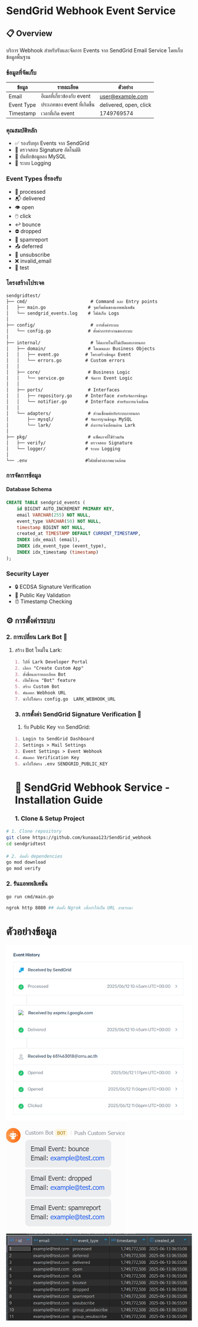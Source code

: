 # SendGrid Webhook Event Service

## 📋 Overview

บริการ Webhook สำหรับรับและจัดการ Events จาก SendGrid Email Service โดยเก็บข้อมูลพื้นฐาน 

### ข้อมูลที่จัดเก็บ
| ข้อมูล | รายละเอียด | ตัวอย่าง |
|--------|------------|----------|
| Email | อีเมลที่เกี่ยวข้องกับ event | user@example.com |
| Event Type | ประเภทของ event ที่เกิดขึ้น | delivered, open, click | ฯลฯ |
| Timestamp | เวลาที่เกิด event | 1749769574 |

### คุณสมบัติหลัก
- ✅ รองรับทุก Events จาก SendGrid
- 🔐 ตรวจสอบ Signature อัตโนมัติ
- 💾 บันทึกข้อมูลลง MySQL
- 📝 ระบบ Logging 

### Event Types ที่รองรับ
- 📨 processed
- 📬 delivered
- 👁️ open
- 🖱️ click
- ↩️ bounce
- ⛔ dropped
- 🚫 spamreport
- 📤 deferred
- 🔄 unsubscribe
- ❌ invalid_email
- 🧪 test

### โครงสร้างโปรเจค

```
sendgridtest/
├── cmd/                        # Command และ Entry points
│   ├── main.go                # จุดเริ่มต้นของแอพพลิเคชัน
│   └── sendgrid_events.log    # ไฟล์เก็บ Logs
│
├── config/                     # การตั้งค่าระบบ
│   └── config.go              # ตั้งค่าการทำงานของระบบ
│
├── internal/                   # โค้ดภายในที่ไม่เปิดเผยภายนอก
│   ├── domain/                # โดเมนและ Business Objects
│   │   ├── event.go          # โครงสร้างข้อมูล Event
│   │   └── errors.go         # Custom errors
│   │
│   ├── core/                  # Business Logic
│   │   └── service.go        # จัดการ Event Logic
│   │
│   ├── ports/                 # Interfaces
│   │   ├── repository.go     # Interface สำหรับจัดการข้อมูล
│   │   └── notifier.go       # Interface สำหรับการแจ้งเตือน
│   │
│   └── adapters/              # ส่วนเชื่อมต่อกับระบบภายนอก
│       ├── mysql/            # จัดการฐานข้อมูล MySQL
│       └── lark/             # ส่งการแจ้งเตือนผ่าน Lark
│
├── pkg/                       # แพ็คเกจที่ใช้ร่วมกัน
│   ├── verify/               # ตรวจสอบ Signature
│   └── logger/               # ระบบ Logging
│
└── .env                      #ไฟล์ตั้งค่าสภาพแวดล้อม

```

### การจัดการข้อมูล

#### Database Schema
```sql
CREATE TABLE sendgrid_events (
    id BIGINT AUTO_INCREMENT PRIMARY KEY,
    email VARCHAR(255) NOT NULL,
    event_type VARCHAR(50) NOT NULL,
    timestamp BIGINT NOT NULL,
    created_at TIMESTAMP DEFAULT CURRENT_TIMESTAMP,
    INDEX idx_email (email),
    INDEX idx_event_type (event_type),
    INDEX idx_timestamp (timestamp)
);
```

### Security Layer
- 🔒 ECDSA Signature Verification
- 🔑 Public Key Validation
- ⏰ Timestamp Checking

## ⚙️ การตั้งค่าระบบ

### 2. การเปลี่ยน Lark Bot 🤖

1. สร้าง Bot ใหม่ใน Lark:
   ```markdown
   1. ไปที่ Lark Developer Portal
   2. เลือก "Create Custom App"
   3. ตั้งชื่อและรายละเอียด Bot
   4. เปิดใช้งาน "Bot" feature
   5. สร้าง Custom Bot
   6. คัดลอก Webhook URL
   7. นำไปใส่ตรง config.go  LARK_WEBHOOK_URL
   ```

   ### 3. การตั้งค่า SendGrid Signature Verification 🔐

   1. รับ Public Key จาก SendGrid:
   ```markdown
   1. Login to SendGrid Dashboard
   2. Settings > Mail Settings
   3. Event Settings > Event Webhook
   4. คัดลอก Verification Key
   5. นำไปใส่ตรง .env SENDGRID_PUBLIC_KEY
   ```
   # 🚀 SendGrid Webhook Service - Installation Guide

   ### 1. Clone & Setup Project

```bash
# 1. Clone repository
git clone https://github.com/kunaaa123/SendGrid_webhook
cd sendgridtest

# 2. ติดตั้ง dependencies
go mod download
go mod verify
```

### 2. รันแอพพลิเคชัน
```bash
go run cmd/main.go
```

```bash
ngrok http 8080 ## ติดตั้ง Ngrok เพื่อทำให้เป็น URL สาธารณะ 
```

  #  ตัวอย่างข้อมูล

<!-- แก้ไขจากเดิม -->
![SendGrid Event Screenshot](docs/images/sendgrid.png)
![Lark Bot Screenshot](docs/images/larkbot.png)
![MySQL Data Screenshot](docs/images/mysql.png)



